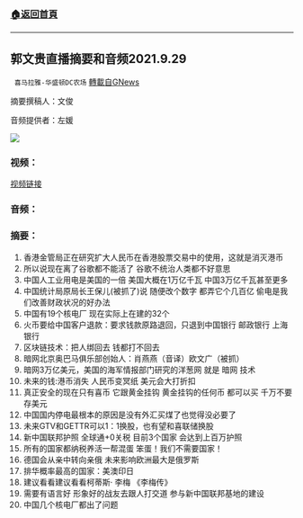 ###  [:house:返回首頁](https://github.com/ourhimalayas/txt)
---


## 郭文贵直播摘要和音频2021.9.29
` 喜马拉雅-华盛顿DC农场` [轉載自GNews](https://gnews.org/zh-hans/1563691/)

摘要撰稿人：文俊

音频提供者：左媛


![](https://assets.gnews.org/wp-content/uploads/2021/09/Screen-Shot-2021-09-29-at-8.40.19-PM.png)


### 视频：

[视频链接](https://gtv.org/video/id=615466c142a8af3151a74ee3)

### 音频：

### 摘要：

1. 香港金管局正在研究扩大人民币在香港股票交易中的使用，这就是消灭港币
2. 所以说现在离了谷歌都不能活了 谷歌不统治人类都不好意思
3. 中国人工业用电是美国的一倍 美国大概在1万亿千瓦 中国3万亿千瓦甚至更多
4. 中国统计局原局长王保儿(被抓了)说 随便改个数字 都弄它个几百亿 偷电是我们改善财政状况的好办法
5. 中国有19个核电厂 现在实际上在建的32个
6. 火币要给中国客户退款：要求钱款原路退回，只退到中国银行 邮政银行 上海银行
7. 区块链技术：把人绑回去 钱都打不回去
8. 暗网北京奥巴马俱乐部创始人：肖燕燕（音译）欧文广（被抓）
9. 暗网3万亿美元，美国的海军情报部门研究的洋葱网 就是 暗网 技术
10. 未来的钱:港币消失 人民币变冥纸 美元会大打折扣
11. 真正安全的现在只有喜币 它跟黄金挂钩 黄金挂钩的任何币 都可以买 千万不要存美元
12. 中国国内停电最根本的原因是没有外汇买煤了也觉得没必要了
13. 未来GTV和GETTR可以1：1换股，也有望和喜联储换股
14. 新中国联邦护照 全球通+0关税 目前3个国家 会达到上百万护照
15. 所有的国家都纳税养活一帮混蛋 笨蛋！我们不需要国家！
16. 德国会从亲中转向亲俄 未来影响欧洲最大是俄罗斯
17. 排华概率最高的国家：美澳印日
18. 建议看看建议看看柯蒂斯· 李梅 《李梅传》
19. 需要有语言好 形象好的战友去跟人打交道 参与新中国联邦基地的建设
20. 中国几个核电厂都出了问题
